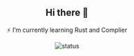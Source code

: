 <h2 align="center">Hi there 👋</h1>
<p align="center">
  <p align="center">⚡ I’m currently learning Rust and Complier</p>
  <p align="center">
    <img src="https://github-readme-stats.vercel.app/api/top-langs/?username=ta3113ta&layout=compact" align="center" alt="status"/>
  </p>
</p>





<!-- [![Top Langs](https://github-readme-stats.vercel.app/api/top-langs/?username=ta3113ta)](https://github.com/ta3113ta/github-readme-stats) -->

<!--
**ta3113ta/ta3113ta** is a ✨ _special_ ✨ repository because its `README.md` (this file) appears on your GitHub profile.

Here are some ideas to get you started:
https://img.shields.io/badge/linkedin-%230077B5.svg?&style=for-the-badge&logo=linkedin&logoColor=white
- 🔭 I’m currently working on ...
- 🌱 I’m currently learning ...
- 👯 I’m looking to collaborate on ...
- 🤔 I’m looking for help with ...
- 💬 Ask me about ...
- 📫 How to reach me: ...
- 😄 Pronouns: ...
- ⚡ Fun fact: ...
-->
